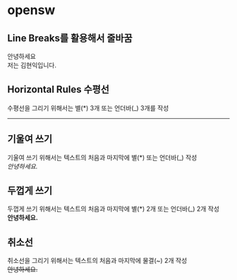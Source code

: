 # opensw
## Line Breaks를 활용해서 줄바꿈
안녕하세요 <br>저는 김현익입니다.
## Horizontal Rules 수평선
수평선을 그리기 위해서는 별(*) 3개 또는 언더바(_) 3개를 작성
***
## 기울여 쓰기
기울여 쓰기 위해서는 텍스트의 처음과 마지막에 별(*) 또는 언더바(_) 작성 <br>
*안녕하세요.*
## 두껍게 쓰기
두껍게 쓰기 위해서는 텍스트의 처음과 마지막에 별(*) 2개 또는 언더바(_) 2개 작성 <br>
**안녕하세요.**
## 취소선
취소선을 그리기 위해서는 텍스트의 처음과 마지막에 물결(~) 2개 작성 <br>
~~안녕하세요.~~
